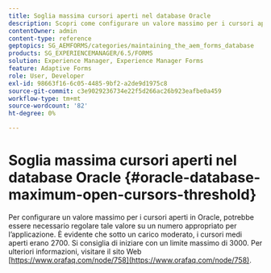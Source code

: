 ```yaml
---
title: Soglia massima cursori aperti nel database Oracle
description: Scopri come configurare un valore massimo per i cursori aperti in Oracle.
contentOwner: admin
content-type: reference
geptopics: SG_AEMFORMS/categories/maintaining_the_aem_forms_database
products: SG_EXPERIENCEMANAGER/6.5/FORMS
solution: Experience Manager, Experience Manager Forms
feature: Adaptive Forms
role: User, Developer
exl-id: 98663f16-6c05-4485-9bf2-a2de9d1975c8
source-git-commit: c3e9029236734e22f5d266ac26b923eafbe0a459
workflow-type: tm+mt
source-wordcount: '82'
ht-degree: 0%

---
```


# Soglia massima cursori aperti nel database Oracle {#oracle-database-maximum-open-cursors-threshold}

Per configurare un valore massimo per i cursori aperti in Oracle, potrebbe essere necessario regolare tale valore su un numero appropriato per l’applicazione. È evidente che sotto un carico moderato, i cursori medi aperti erano 2700. Si consiglia di iniziare con un limite massimo di 3000. Per ulteriori informazioni, visitare il sito Web [https://www.orafaq.com/node/758](https://www.orafaq.com/node/758).
